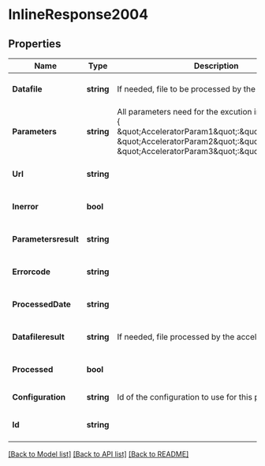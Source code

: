 # InlineResponse2004

## Properties
Name | Type | Description | Notes
------------ | ------------- | ------------- | -------------
**Datafile** | **string** | If needed, file to be processed by the accelerator. | [optional] [default to null]
**Parameters** | **string** | All parameters need for the excution in JSON format : {     \&quot;AcceleratorParam1\&quot;:\&quot;value1\&quot;,    \&quot;AcceleratorParam2\&quot;:\&quot;value2\&quot;,    \&quot;AcceleratorParam3\&quot;:\&quot;value3\&quot;} | [optional] [default to null]
**Url** | **string** |  | [optional] [default to null]
**Inerror** | **bool** |  | [optional] [default to null]
**Parametersresult** | **string** |  | [optional] [default to null]
**Errorcode** | **string** |  | [optional] [default to null]
**ProcessedDate** | **string** |  | [optional] [default to null]
**Datafileresult** | **string** | If needed, file  processed by the accelerator. | [optional] [default to null]
**Processed** | **bool** |  | [optional] [default to null]
**Configuration** | **string** | Id of the configuration to use for this process | [default to null]
**Id** | **string** |  | [optional] [default to null]

[[Back to Model list]](../README.md#documentation-for-models) [[Back to API list]](../README.md#documentation-for-api-endpoints) [[Back to README]](../README.md)


